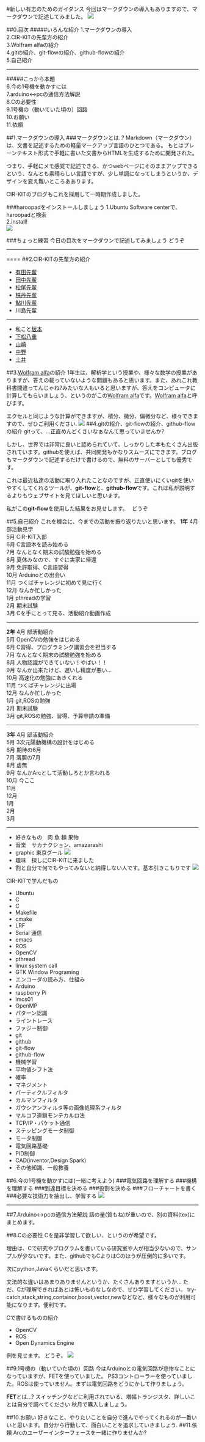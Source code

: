 #新しい有志のためのガイダンス
今回はマークダウンの導入もありますので、マークダウンで記述してみました。
![](https://cir-kit.github.io/images/2015-04-04-logo/CIR-KIT_square3.png)

##0.目次
#####いろんな紹介
1.マークダウンの導入  
2.CIR-KITの先輩方の紹介  
3.Wolfram alfaの紹介  
4.gitの紹介、git-flowの紹介、github-flowの紹介  
5.自己紹介  

_ _ _
#####こっから本題  
6.今の1号機を動かすには  
7.arduino<->pcの通信方法解説  
8.Cの必要性  
9.1号機の（動いていた頃の）回路  
10.お願い  
11.依頼  
  

##1.マークダウンの導入
###マークダウンとは..?
Markdown（マークダウン）は、文書を記述するための軽量マークアップ言語のひとつである。 もとはプレーンテキスト形式で手軽に書いた文書からHTMLを生成するために開発された。  
  
つまり、手軽にメモ感覚で記述できる、かつwebページにそのままアップできるという、なんとも素晴らしい言語ですが、少し単調になってしまうというか、デザインを変え難いところああります。  
  
CIR-KITのブログもこれを採用して一時期作成しました。  
  
###haroopadをインストールしましょう
1.Ubuntu Software centerで、haroopadと検索  
2.install!  
![](http://icons.iconarchive.com/icons/alecive/flatwoken/512/Apps-Haroopad-icon.png)
  
###ちょっと練習
今日の目次をマークダウンで記述してみましょう
どうぞ


* * *

====
##2.CIR-KITの先輩方の紹介
- [有田先輩](http://github.com/AriYu)
- [田中先輩](http://github.com/RyodoTanaka)
- [松尾先輩](http://github.com/MatsunoTakuya)
- [株丹先輩](http://github.com/Ry0)
- [鮎川先輩](http://github.com/Ayuge-san)
- 川島先輩

_ _ _
- 私こと[坂本](http://github.com/YusakuSakamoto)
- [下松八重](https://github.com/shimoe)
- [山崎](https://github.com/YamaCIR-KIT)
- [中野](https://github.com/Dsaikoro)
- [土井](https://github.com/forno)

##3.[Wolfram alfa](http://www.wolframalpha.com/)の紹介
1年生は、解析学という授業や、様々な数学の授業がありますが、答えの載っていないような問題もあると思います。また、あれこれ教科書間違ってんじゃね?みたいな人もいると思いますが、答えをコンピュータに計算してもらいましょう、というのがこの[Wolfram alfa](http://www.wolframalpha.com/)です。[Wolfram alfa](http://www.wolframalpha.com/)と呼びます。

エクセルと同じような計算ができますが、積分、微分、偏微分など、様々できますので、ぜひご利用ください.
![](https://www.wolframalpha.com/images/press/photos/logos/wa-logo-stacked1-large.jpg)
##4.gitの紹介、git-flowの紹介、github-flowの紹介
gitって、...正直めんどくさいなぁなんて思っていませんか?  
  
  
  
しかし、世界では非常に良いと認められていて、しっかりした本もたくさん出版されています。githubを使えば、共同開発もかなりスムーズにできます。ブログもマークダウンで記述するだけで書けるので、無料のサーバーとしても優秀です。

これは最近私達の活動に取り入れたことなのですが、正直使いにくいgitを使いやすくしてくれるツールが、**git-flow**と、**github-flow**です。これは私が説明するよりもウェブサイトを見てほしいと思います。

私がこの**git-flow**を使用した結果をお見せします。　
どうぞ

##5.自己紹介
これを機会に、今までの活動を振り返りたいと思います。
**1年**
4月 部活動見学  
5月 CIR-KIT入部  
6月 C言語本を読み始める  
7月 なんとなく期末の試験勉強を始める  
8月 夏休みなので、すぐに実家に帰還  
9月 免許取得、C言語習得  
10月 Arduinoとの出会い  
11月 つくばチャレンジに初めて見に行く  
12月 なんか忙しかった  
1月 pthreadの学習  
2月 期末試験  
3月 Cを手にとって見る、活動紹介動画作成  

_ _ _
**2年**
4月 部活動紹介  
5月 OpenCVの勉強をはじめる  
6月 C習得、プログラミング講習会を担当する  
7月 なんとなく期末の試験勉強を始める  
8月 人物認識ができていない！やばい！！  
9月 なんか出来たけど、遅いし精度が悪い...  
10月 高速化の勉強にあきくれる  
11月 つくばチャレンジに出場  
12月 なんか忙しかった  
1月 git,ROSの勉強  
2月 期末試験  
3月 git,ROSの勉強、習得、予算申請の準備  

_ _ _
**3年**
4月 部活動紹介  
5月 3次元陽動機構の設計をはじめる  
6月 期待の6月  
7月 落胆の7月  
8月 虚無  
9月 なんかArcとして活動しろとか言われる  
10月 今ここ  
11月   
12月   
1月   
2月   
3月  

_ _ _

- 好きなもの　肉 魚 麺 果物
- 音楽　サカナクション、amazarashi
- graphic 東京グール
![](http://livedoor.blogimg.jp/comic_revolution/imgs/2/1/21d63925.jpg)
- 趣味　探しにCIR-KITに来ました
- 割と自分で何でもやってみないと納得しない人です。基本引きこもりです
![](http://music.emtg.jp/datas/mst/keyVisual/75/185_special_key_sakanaction%281%29.jpg)

CIR-KITで学んだもの
- Ubuntu
- C
- C
- Makefile
- cmake
- LRF
- Serial 通信
- emacs
- ROS
- OpenCV
- pthread
- linux system call
- GTK Window Programing
- エンコーダの読み方、仕組み
- Arduino
- raspberry Pi
- imcs01
- OpenMP
- パターン認識
- ライントレース
- ファジー制御
- git
- github
- git-flow
- github-flow
- 機械学習
- 平均値シフト法
- 確率
- マネジメント
- パーティクルフィルタ
- カルマンフィルタ
- ガウシアンフィルタ等の画像処理系フィルタ
- マルコフ連鎖モンテカルロ法
- TCP/IP・パケット通信
- ステッピングモータ制御
- モータ制御
- 電気回路基礎
- PID制御
- CAD(inventor,Design Spark)
- その他知識、一般教養


##6.今の1号機を動かすには(一緒に考えよう)
###電気回路を理解する
###機構を理解する
###到達目標を決める
###役割を決める
###フローチャートを書く
###必要な技術力を抽出し、学習する
![](http://www.daiichibld.com/kanrico/meetingroom/pic_c001.jpg)

* * *

##7.Arduino<->pcの通信方法解説
話の量(質もね)が重いので、別の資料(tex)にまとめます。

##8.Cの必要性
Cを是非学習して欲しい、というのが希望です。  

理由は、Cで研究やプログラムを書いている研究室や人が相当少ないので、サンプルが少ないです。また、githubでもCよりはCのほうが圧倒的に多いです。  
  
次にpython,Javaくらいだと思います。  
  
  
文法的な違いはあまりありませんというか、たくさんありますというか...
ただ、Cが理解できればあとは怖いものなしなので、ぜひ学習してください。
try-catch,stack,string,containor,boost,vector,newなどなど、様々なものが利用可能になります。便利です。

Cで書けるものの紹介
- OpenCV
- ROS
- Open Dynamics Engine
  
例を見せます。
どうぞ。
![](http://www.atmel.com/ja/jp/Images/compiler.jpg)

##9.1号機の（動いていた頃の）回路
今はArduinoとの電気回路が悲惨なことになっていますが、FETを使っていました。
PS3コントローラーを使っていました。ROSは使っていません。まずは電気回路をどうにかして作りましょう。

**FET**とは...?
スイッチングなどに利用されている、増幅トランジスタ、詳しいことは自分で調べてください
秋月で購入しましょう。

##10.お願い
好きなこと、やりたいことを自分で進んでやってくれるのが一番いいと思います。自分から行動して、面白いことを追求していきましょう.
##11.依頼
Arcのユーザーインターフェースを一緒に作りませんか?
